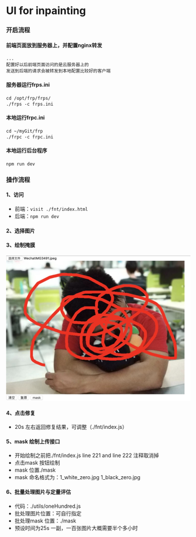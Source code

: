 # UI for inpainting

### 开启流程
#### 前端页面放到服务器上，并配置nginx转发
```
...
配置好以后前端页面访问的是云服务器上的
发送到后端的请求会被转发到本地配置比较好的客户端
```
#### 服务器运行frps.ini
```
cd /opt/frp/frps/
./frps -c frps.ini
```
#### 本地运行frpc.ini
```
cd ~/myGit/frp
./frpc -c frpc.ini
```
#### 本地运行后台程序
```
npm run dev
```
### 操作流程
#### 1、访问
- 前端：`visit ./fnt/index.html`
- 后端：`npm run dev`

#### 2、选择图片

#### 3、绘制掩膜
![image](./img/inpaint.jpg)

#### 4、点击修复
- 20s 左右返回修复结果，可调整（./fnt/index.js）

#### 5、mask 绘制上传接口
- 开始绘制之前把./fnt/index.js line 221 and line 222 注释取消掉<br>
- 点击mask 按钮绘制<br>
- mask 位置./mask<br>
- mask 命名格式为：1_white_zero.jpg  1_black_zero.jpg

#### 6、批量处理图片与定量评估
- 代码：./utils/oneHundred.js
- 批处理图片位置：可自行指定
- 批处理mask 位置：./mask
- 预设时间为25s 一副，一百张图片大概需要半个多小时

